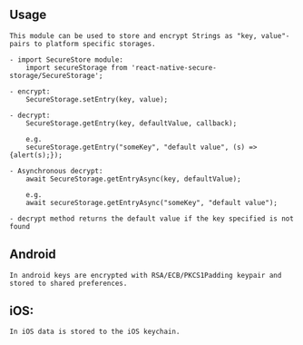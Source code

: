 Usage
-----
	This module can be used to store and encrypt Strings as "key, value"-pairs to platform specific storages.

	- import SecureStore module: 
		import secureStorage from 'react-native-secure-storage/SecureStorage';

	- encrypt:
		SecureStorage.setEntry(key, value);

	- decrypt:
		SecureStorage.getEntry(key, defaultValue, callback);

		e.g.
		secureStorage.getEntry("someKey", "default value", (s) => {alert(s);});

	- Asynchronous decrypt:
		await SecureStorage.getEntryAsync(key, defaultValue);

		e.g.
		await secureStorage.getEntryAsync("someKey", "default value");

	- decrypt method returns the default value if the key specified is not found

Android
-------
	In android keys are encrypted with RSA/ECB/PKCS1Padding keypair and stored to shared preferences.


iOS:
----
	In iOS data is stored to the iOS keychain.
